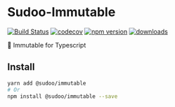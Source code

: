 # Sudoo-Immutable

[![Build Status](https://travis-ci.com/SudoDotDog/Sudoo-Immutable.svg?branch=master)](https://travis-ci.com/SudoDotDog/Sudoo-Immutable)
[![codecov](https://codecov.io/gh/SudoDotDog/Sudoo-Immutable/branch/master/graph/badge.svg)](https://codecov.io/gh/SudoDotDog/Sudoo-Immutable)
[![npm version](https://badge.fury.io/js/%40sudoo%2Fimmutable.svg)](https://www.npmjs.com/package/@sudoo/immutable)
[![downloads](https://img.shields.io/npm/dm/@sudoo/immutable.svg)](https://www.npmjs.com/package/@sudoo/immutable)

:closed_lock_with_key: Immutable for Typescript

## Install

```sh
yarn add @sudoo/immutable
# Or
npm install @sudoo/immutable --save
```

